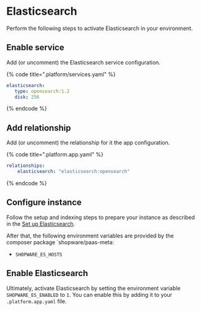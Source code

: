 # Elasticsearch

Perform the following steps to activate Elasticsearch in your environment.

## Enable service

Add (or uncomment) the Elasticsearch service configuration.

{% code title=".platform/services.yaml" %}

```yaml
elasticsearch:
   type: opensearch:1.2
   disk: 256
```

{% endcode %}

## Add relationship

Add (or uncomment) the relationship for it the app configuration.

{% code title=".platform.app.yaml" %}

```yaml
relationships:
    elasticsearch: "elasticsearch:opensearch"
```

{% endcode %}

## Configure instance

Follow the setup and indexing steps to prepare your instance as described in the [Set up Elasticsearch](../../guides/hosting/infrastructure/elasticsearch/elasticsearch-setup.md#prepare-shopware-for-elasticsearch).

After that, the following environment variables are provided by the composer package `shopware/paas-meta:

* `SHOPWARE_ES_HOSTS`

## Enable Elasticsearch

Ultimately, activate Elasticsearch by setting the environment variable `SHOPWARE_ES_ENABLED` to `1`. You can enable this by adding it to your `.platform.app.yaml` file.
